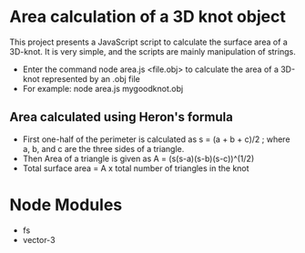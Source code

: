 # Area calculation of a 3D knot object
This project presents a JavaScript script to calculate the surface area of a 3D-knot. It is very simple, and the scripts are mainly manipulation of strings.

* Enter the command node area.js <file.obj> to calculate the area of a 3D-knot represented by an .obj file
* For example: node area.js mygoodknot.obj

## Area calculated using Heron's formula
* First one-half of the perimeter is calculated as s = (a + b + c)/2 ; where a, b, and c are the three sides of a triangle.
* Then Area of a triangle is given as A = (s(s-a)(s-b)(s-c))^(1/2)
* Total surface area = A x total number of triangles in the knot

# Node Modules
* fs
* vector-3
